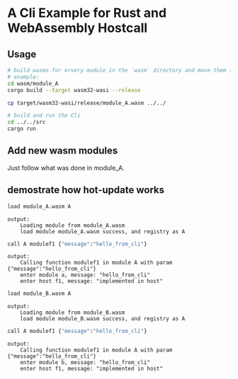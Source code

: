 # A Cli Example for Rust and WebAssembly Hostcall

## Usage

```bash
# build wasms for ervery module in the `wasm` directory and move them to the root directory
# example:
cd wasm/module_A
cargo build --target wasm32-wasi --release

cp target/wasm32-wasi/release/module_A.wasm ../../

# build and run the Cli
cd ../../src
cargo run
```

## Add new wasm modules

Just follow what was done in module_A.


## demostrate how hot-update works

```bash
load module_A.wasm A
```

```
output:
    Loading module from module_A.wasm
    load module module_A.wasm success, and registry as A
```

```bash
call A modulef1 {"message":"hello_from_cli"}
```

```
output:
    Calling function modulef1 in module A with param {"message":"hello_from_cli"}
    enter module a, message: "hello_from_cli"
    enter host f1, message: "implemented in host"
```

```bash
load module_B.wasm A
```

```
output:
    Loading module from module_B.wasm
    load module module_B.wasm success, and registry as A
```

```bash
call A modulef1 {"message":"hello_from_cli"}
```

```
output:
    Calling function modulef1 in module A with param {"message":"hello_from_cli"}
    enter module b, message: "hello_from_cli"
    enter host f1, message: "implemented in host"
```
